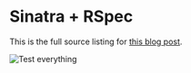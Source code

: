 Sinatra + RSpec
=============

This is the full source listing for [this blog post](http://shiroyasha.svbtle.com/sinatra-app-with-rspec).

![Test everything](https://d23f6h5jpj26xu.cloudfront.net/uxd5fiuwi8loaw_small.jpg)
